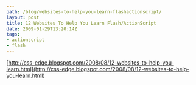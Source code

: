 ```yaml
---
path: /blog/websites-to-help-you-learn-flashactionscript/
layout: post
title: 12 Websites To Help You Learn Flash/ActionScript
date: 2009-01-29T13:20:14Z
tags:
- actionscript
- flash
---
```


[http://css-edge.blogspot.com/2008/08/12-websites-to-help-you-learn.html](http://css-edge.blogspot.com/2008/08/12-websites-to-help-you-learn.html)